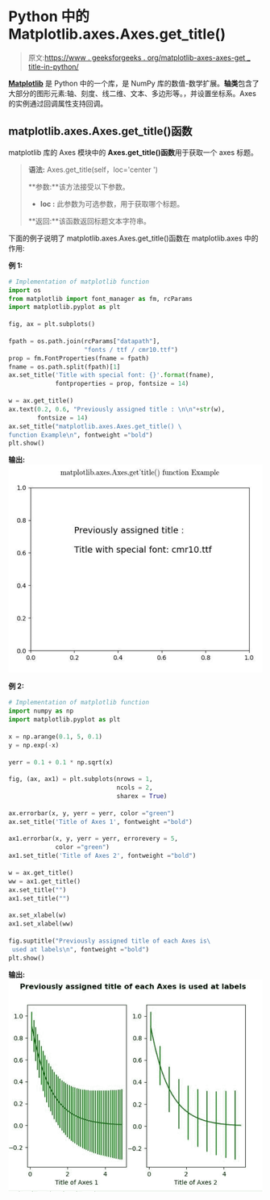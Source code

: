 # Python 中的 Matplotlib.axes.Axes.get_title()

> 原文:[https://www . geeksforgeeks . org/matplotlib-axes-axes-get _ title-in-python/](https://www.geeksforgeeks.org/matplotlib-axes-axes-get_title-in-python/)

**[Matplotlib](https://www.geeksforgeeks.org/python-introduction-matplotlib/)** 是 Python 中的一个库，是 NumPy 库的数值-数学扩展。**轴类**包含了大部分的图形元素:轴、刻度、线二维、文本、多边形等。，并设置坐标系。Axes 的实例通过回调属性支持回调。

## matplotlib.axes.Axes.get_title()函数

matplotlib 库的 Axes 模块中的 **Axes.get_title()函数**用于获取一个 axes 标题。

> **语法:** Axes.get_title(self，loc='center ')
> 
> **参数:**该方法接受以下参数。
> 
> *   **loc :** 此参数为可选参数，用于获取哪个标题。
> 
> **返回:**该函数返回标题文本字符串。

下面的例子说明了 matplotlib.axes.Axes.get_title()函数在 matplotlib.axes 中的作用:

**例 1:**

```py
# Implementation of matplotlib function
import os
from matplotlib import font_manager as fm, rcParams
import matplotlib.pyplot as plt

fig, ax = plt.subplots()

fpath = os.path.join(rcParams["datapath"], 
                     "fonts / ttf / cmr10.ttf")
prop = fm.FontProperties(fname = fpath)
fname = os.path.split(fpath)[1]
ax.set_title('Title with special font: {}'.format(fname),
             fontproperties = prop, fontsize = 14)

w = ax.get_title()
ax.text(0.2, 0.6, "Previously assigned title : \n\n"+str(w),
        fontsize = 14)
ax.set_title("matplotlib.axes.Axes.get_title() \
function Example\n", fontweight ="bold")
plt.show()
```

**输出:**
![](img/f2d3a3b426a3814a6110b42398b3cd2f.png)

**例 2:**

```py
# Implementation of matplotlib function
import numpy as np
import matplotlib.pyplot as plt

x = np.arange(0.1, 5, 0.1)
y = np.exp(-x)

yerr = 0.1 + 0.1 * np.sqrt(x)

fig, (ax, ax1) = plt.subplots(nrows = 1,
                              ncols = 2,
                              sharex = True)

ax.errorbar(x, y, yerr = yerr, color ="green")
ax.set_title('Title of Axes 1', fontweight ="bold")

ax1.errorbar(x, y, yerr = yerr, errorevery = 5,
             color ="green")
ax1.set_title('Title of Axes 2', fontweight ="bold")

w = ax.get_title()
ww = ax1.get_title()
ax.set_title("")
ax1.set_title("")

ax.set_xlabel(w)
ax1.set_xlabel(ww)

fig.suptitle("Previously assigned title of each Axes is\
 used at labels\n", fontweight ="bold")
plt.show()
```

**输出:**
![](img/bfb59dcb13b213d325f9f7e9ccd4c3c0.png)